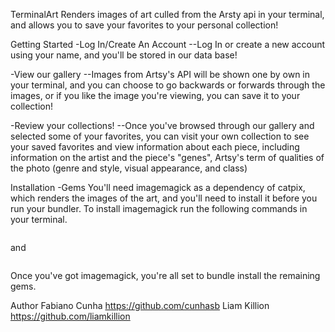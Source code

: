 TerminalArt
Renders images of art culled from the Arsty api in your terminal, and allows you to save your favorites to your personal collection!

Getting Started
-Log In/Create An Account
--Log In or create a new account using your name, and you'll be stored in our data base!

-View our gallery
--Images from Artsy's API will be shown one by own in your terminal, and you can choose to go backwards or forwards through the images, or if you like the image you're viewing, you can save it to your collection!

-Review your collections!
--Once you've browsed through our gallery and selected some of your favorites, you can visit your own
collection to see your saved favorites and view information about each piece, including information on
the artist and the piece's "genes", Artsy's term of qualities of the photo (genre and style, visual appearance, and class)

Installation
-Gems
You'll need imagemagick as a dependency of catpix, which renders the images of the art, and you'll need
to install it before you run your bundler.  To install imagemagick run the following commands in your
terminal.
```brew install imagemagick@
```
and
```brew link imagemagick@6 --force
```
Once you've got imagemagick, you're all set to bundle install the remaining gems.

Author
Fabiano Cunha https://github.com/cunhasb
Liam Killion https://github.com/liamkillion
